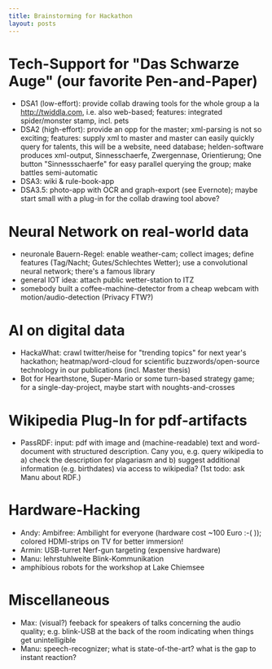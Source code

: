 ```yaml
---
title: Brainstorming for Hackathon
layout: posts
---
```


# Tech-Support for "Das Schwarze Auge" (our favorite Pen-and-Paper)
- DSA1 (low-effort): provide collab drawing tools for the whole group
  a la http://twiddla.com, i.e. also web-based; features: integrated
  spider/monster stamp, incl. pets
- DSA2 (high-effort): provide an opp for the master; xml-parsing is
  not so exciting; features: supply xml to master and master can
  easily quickly query for talents, this will be a website, need
  database; helden-software produces xml-output, Sinnesschaerfe,
  Zwergennase, Orientierung; One button "Sinnessschaerfe" for easy
  parallel querying the group; make battles semi-automatic
- DSA3: wiki & rule-book-app
- DSA3.5: photo-app with OCR and graph-export (see Evernote); maybe
  start small with a plug-in for the collab drawing tool above?

# Neural Network on real-world data
- neuronale Bauern-Regel: enable weather-cam; collect images; define
  features (Tag/Nacht; Gutes/Schlechtes Wetter); use a convolutional
  neural network; there's a famous library
- general IOT idea: attach public wetter-station to ITZ
- somebody built a coffee-machine-detector from a cheap webcam with
  motion/audio-detection (Privacy FTW?)

# AI on digital data
- HackaWhat: crawl twitter/heise for "trending topics" for next year's
  hackathon; heatmap/word-cloud for scientific buzzwords/open-source
  technology in our publications (incl. Master thesis)
- Bot for Hearthstone, Super-Mario or some turn-based strategy game;
  for a single-day-project, maybe start with noughts-and-crosses

# Wikipedia Plug-In for pdf-artifacts
- PassRDF: input: pdf with image and (machine-readable) text and
  word-document with structured description. Cany you, e.g. query
  wikipedia to a) check the description for plagariasm and b) suggest
  additional information (e.g. birthdates) via access to wikipedia?
  (1st todo: ask Manu about RDF.)

# Hardware-Hacking
- Andy: Ambifree: Ambilight for everyone (hardware cost ~100 Euro :-( ));
  colored HDMI-strips on TV for better immersion!
- Armin: USB-turret Nerf-gun targeting  (expensive hardware)
- Manu: lehrstuhlweite Blink-Kommunikation
- amphibious robots for the workshop at Lake Chiemsee

# Miscellaneous
- Max: (visual?) feeback for speakers of talks concerning the audio
  quality; e.g. blink-USB at the back of the room indicating when
  things get unintelligible
- Manu: speech-recognizer; what is state-of-the-art? what is the gap
  to instant reaction?
